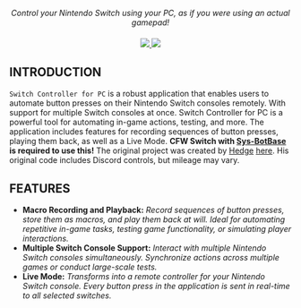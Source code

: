 <p align="center">
  <i align="center">Control your Nintendo Switch using your PC, as if you were using an actual gamepad!</i>
</p>

<h4 align="center">
  <a href="https://FreeMons.Org">
    <img src="https://i.imgur.com/tCtLikg.gif">
  </a>
  <a href="https://ko-fi.com/secludedly">
    <img src="https://i.imgur.com/zY1IsHL.gif">
  </a>
</h4>

## INTRODUCTION

`Switch Controller for PC` is a robust application that enables users to automate button presses on their Nintendo Switch consoles remotely. With support for multiple Switch consoles at once. Switch Controller for PC is a powerful tool for automating in-game actions, testing, and more. The application includes features for recording sequences of button presses, playing them back, as well as a Live Mode. **CFW Switch with [Sys-BotBase](https://github.com/olliz0r/sys-botbase) is required to use this!** The original project was created by [Hedge](https://github.com/CodeHedge) [here](https://github.com/CodeHedge/SysBot.Remote). His original code includes Discord controls, but mileage may vary.

## FEATURES
- **Macro Recording and Playback:** *Record sequences of button presses, store them as macros, and play them back at will. Ideal for automating repetitive in-game tasks, testing game functionality, or simulating player interactions.*
- **Multiple Switch Console Support:** *Interact with multiple Nintendo Switch consoles simultaneously. Synchronize actions across multiple games or conduct large-scale tests.*
- **Live Mode:** *Transforms into a remote controller for your Nintendo Switch console. Every button press in the application is sent in real-time to all selected switches.*